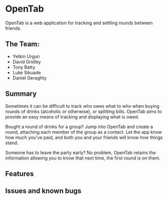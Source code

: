 # **OpenTab**

OpenTab is a web application for tracking and settling rounds between friends.

## The Team:

* Yetkin Urgun
* David Gridley
* Tony Batty
* Luke Sikuade
* Daniel Geraghty

## Summary

  Sometimes it can be difficult to track who owes what to who when buying rounds of drinks (alcoholic or otherwise), or splitting bills. OpenTab aims to provide an easy means of tracking and displaying what is owed.

  Bought a round of drinks for a group? Jump into OpenTab and create a round, attaching each member of the group as a contact. Let the app know how much you've paid, and both you and your friends will know how things stand.

  Someone has to leave the party early? No problem, OpenTab retains the information allowing you to know that next time, the first round is on them.


## Features

## Issues and known bugs
